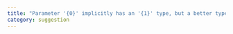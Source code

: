 ```yaml
---
title: "Parameter '{0}' implicitly has an '{1}' type, but a better type may be inferred from usage."
category: suggestion
---
```


